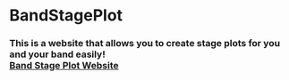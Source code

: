 # BandStagePlot
### This is a website that allows you to create stage plots for you and your band easily!<br>[Band Stage Plot Website](https://noahlikesvr.github.io/BandStagePlot)
